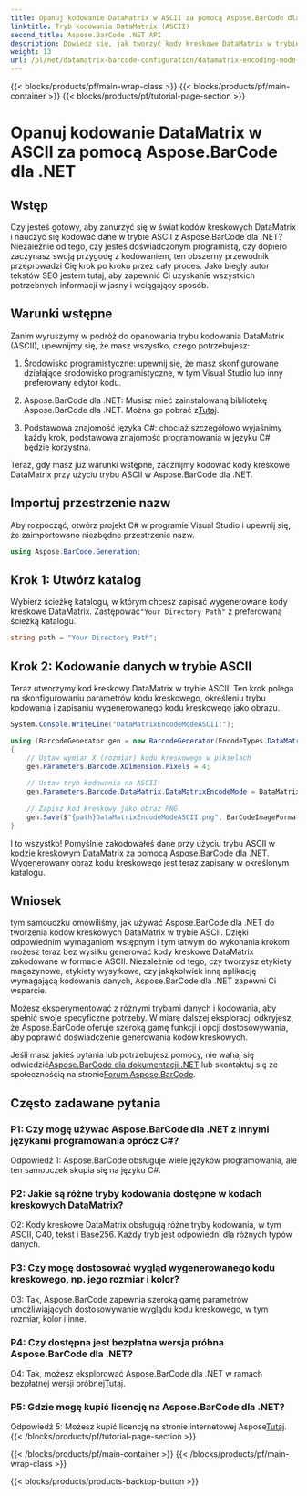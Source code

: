```yaml
---
title: Opanuj kodowanie DataMatrix w ASCII za pomocą Aspose.BarCode dla .NET
linktitle: Tryb kodowania DataMatrix (ASCII)
second_title: Aspose.BarCode .NET API
description: Dowiedz się, jak tworzyć kody kreskowe DataMatrix w trybie ASCII przy użyciu Aspose.BarCode dla .NET. Przewodnik krok po kroku dla programistów.
weight: 13
url: /pl/net/datamatrix-barcode-configuration/datamatrix-encoding-mode-ascii/
---
```


{{< blocks/products/pf/main-wrap-class >}}
{{< blocks/products/pf/main-container >}}
{{< blocks/products/pf/tutorial-page-section >}}

# Opanuj kodowanie DataMatrix w ASCII za pomocą Aspose.BarCode dla .NET

## Wstęp

Czy jesteś gotowy, aby zanurzyć się w świat kodów kreskowych DataMatrix i nauczyć się kodować dane w trybie ASCII z Aspose.BarCode dla .NET? Niezależnie od tego, czy jesteś doświadczonym programistą, czy dopiero zaczynasz swoją przygodę z kodowaniem, ten obszerny przewodnik przeprowadzi Cię krok po kroku przez cały proces. Jako biegły autor tekstów SEO jestem tutaj, aby zapewnić Ci uzyskanie wszystkich potrzebnych informacji w jasny i wciągający sposób.

## Warunki wstępne

Zanim wyruszymy w podróż do opanowania trybu kodowania DataMatrix (ASCII), upewnijmy się, że masz wszystko, czego potrzebujesz:

1. Środowisko programistyczne: upewnij się, że masz skonfigurowane działające środowisko programistyczne, w tym Visual Studio lub inny preferowany edytor kodu.

2.  Aspose.BarCode dla .NET: Musisz mieć zainstalowaną bibliotekę Aspose.BarCode dla .NET. Można go pobrać z[Tutaj](https://releases.aspose.com/barcode/net/).

3. Podstawowa znajomość języka C#: chociaż szczegółowo wyjaśnimy każdy krok, podstawowa znajomość programowania w języku C# będzie korzystna.

Teraz, gdy masz już warunki wstępne, zacznijmy kodować kody kreskowe DataMatrix przy użyciu trybu ASCII w Aspose.BarCode dla .NET.

## Importuj przestrzenie nazw

Aby rozpocząć, otwórz projekt C# w programie Visual Studio i upewnij się, że zaimportowano niezbędne przestrzenie nazw.

```csharp
using Aspose.BarCode.Generation;
```

## Krok 1: Utwórz katalog

 Wybierz ścieżkę katalogu, w którym chcesz zapisać wygenerowane kody kreskowe DataMatrix. Zastępować`"Your Directory Path"` z preferowaną ścieżką katalogu.

```csharp
string path = "Your Directory Path";
```

## Krok 2: Kodowanie danych w trybie ASCII

Teraz utworzymy kod kreskowy DataMatrix w trybie ASCII. Ten krok polega na skonfigurowaniu parametrów kodu kreskowego, określeniu trybu kodowania i zapisaniu wygenerowanego kodu kreskowego jako obrazu.

```csharp
System.Console.WriteLine("DataMatrixEncodeModeASCII:");

using (BarcodeGenerator gen = new BarcodeGenerator(EncodeTypes.DataMatrix, "Aspose"))
{
    // Ustaw wymiar X (rozmiar) kodu kreskowego w pikselach
    gen.Parameters.Barcode.XDimension.Pixels = 4;
    
    // Ustaw tryb kodowania na ASCII
    gen.Parameters.Barcode.DataMatrix.DataMatrixEncodeMode = DataMatrixEncodeMode.ASCII;
    
    // Zapisz kod kreskowy jako obraz PNG
    gen.Save($"{path}DataMatrixEncodeModeASCII.png", BarCodeImageFormat.Png);
}
```

I to wszystko! Pomyślnie zakodowałeś dane przy użyciu trybu ASCII w kodzie kreskowym DataMatrix za pomocą Aspose.BarCode dla .NET. Wygenerowany obraz kodu kreskowego jest teraz zapisany w określonym katalogu.

## Wniosek

tym samouczku omówiliśmy, jak używać Aspose.BarCode dla .NET do tworzenia kodów kreskowych DataMatrix w trybie ASCII. Dzięki odpowiednim wymaganiom wstępnym i tym łatwym do wykonania krokom możesz teraz bez wysiłku generować kody kreskowe DataMatrix zakodowane w formacie ASCII. Niezależnie od tego, czy tworzysz etykiety magazynowe, etykiety wysyłkowe, czy jakąkolwiek inną aplikację wymagającą kodowania danych, Aspose.BarCode dla .NET zapewni Ci wsparcie.

Możesz eksperymentować z różnymi trybami danych i kodowania, aby spełnić swoje specyficzne potrzeby. W miarę dalszej eksploracji odkryjesz, że Aspose.BarCode oferuje szeroką gamę funkcji i opcji dostosowywania, aby poprawić doświadczenie generowania kodów kreskowych.

 Jeśli masz jakieś pytania lub potrzebujesz pomocy, nie wahaj się odwiedzić[Aspose.BarCode dla dokumentacji .NET](https://reference.aspose.com/barcode/net/) lub skontaktuj się ze społecznością na stronie[Forum Aspose.BarCode](https://forum.aspose.com/c/barcode/13).

## Często zadawane pytania

### P1: Czy mogę używać Aspose.BarCode dla .NET z innymi językami programowania oprócz C#?

Odpowiedź 1: Aspose.BarCode obsługuje wiele języków programowania, ale ten samouczek skupia się na języku C#.

### P2: Jakie są różne tryby kodowania dostępne w kodach kreskowych DataMatrix?

O2: Kody kreskowe DataMatrix obsługują różne tryby kodowania, w tym ASCII, C40, tekst i Base256. Każdy tryb jest odpowiedni dla różnych typów danych.

### P3: Czy mogę dostosować wygląd wygenerowanego kodu kreskowego, np. jego rozmiar i kolor?

O3: Tak, Aspose.BarCode zapewnia szeroką gamę parametrów umożliwiających dostosowywanie wyglądu kodu kreskowego, w tym rozmiar, kolor i inne.

### P4: Czy dostępna jest bezpłatna wersja próbna Aspose.BarCode dla .NET?

 O4: Tak, możesz eksplorować Aspose.BarCode dla .NET w ramach bezpłatnej wersji próbnej[Tutaj](https://releases.aspose.com/).

### P5: Gdzie mogę kupić licencję na Aspose.BarCode dla .NET?

 Odpowiedź 5: Możesz kupić licencję na stronie internetowej Aspose[Tutaj](https://purchase.aspose.com/buy).
{{< /blocks/products/pf/tutorial-page-section >}}

{{< /blocks/products/pf/main-container >}}
{{< /blocks/products/pf/main-wrap-class >}}

{{< blocks/products/products-backtop-button >}}
